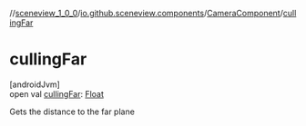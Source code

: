 //[sceneview_1_0_0](../../../index.md)/[io.github.sceneview.components](../index.md)/[CameraComponent](index.md)/[cullingFar](culling-far.md)

# cullingFar

[androidJvm]\
open val [cullingFar](culling-far.md): [Float](https://kotlinlang.org/api/latest/jvm/stdlib/kotlin/-float/index.html)

Gets the distance to the far plane
